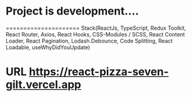 # **Project is development....**
=====================
Stack(ReactJs, TypeScript, Redux Toolkit, React Router, Axios, React Hooks, CSS-Modules / SCSS, React Content Loader, React Pagination, Lodash.Debounce, Code Splitting, React Loadable, useWhyDidYouUpdate)

# **URL https://react-pizza-seven-gilt.vercel.app**
